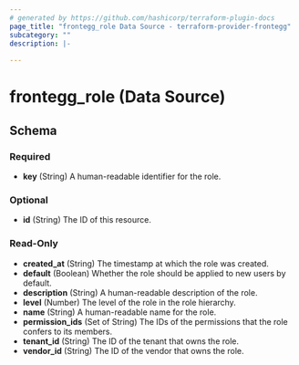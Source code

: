 ```yaml
---
# generated by https://github.com/hashicorp/terraform-plugin-docs
page_title: "frontegg_role Data Source - terraform-provider-frontegg"
subcategory: ""
description: |-
  
---
```


# frontegg_role (Data Source)





<!-- schema generated by tfplugindocs -->
## Schema

### Required

- **key** (String) A human-readable identifier for the role.

### Optional

- **id** (String) The ID of this resource.

### Read-Only

- **created_at** (String) The timestamp at which the role was created.
- **default** (Boolean) Whether the role should be applied to new users by default.
- **description** (String) A human-readable description of the role.
- **level** (Number) The level of the role in the role hierarchy.
- **name** (String) A human-readable name for the role.
- **permission_ids** (Set of String) The IDs of the permissions that the role confers to its members.
- **tenant_id** (String) The ID of the tenant that owns the role.
- **vendor_id** (String) The ID of the vendor that owns the role.


